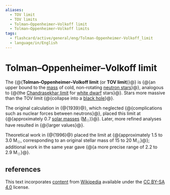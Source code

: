 ```yaml
---
aliases:
  - TOV limit
  - TOV limits
  - Tolman–Oppenheimer–Volkoff limit
  - Tolman–Oppenheimer–Volkoff limits
tags:
  - flashcard/active/general/eng/Tolman-Oppenheimer-Volkoff_limit
  - language/in/English
---
```


# Tolman–Oppenheimer–Volkoff limit

The {@{__Tolman–Oppenheimer–Volkoff limit__ (or __TOV limit__)}@} is {@{an upper bound to the [mass](star.md#mass) of cold, non-rotating [neutron stars](neutron%20star.md)}@}, analogous to {@{the [Chandrasekhar limit](Chandrasekhar%20limit.md) for [white dwarf](white%20dwarf.md) stars}@}. Stars more massive than the TOV limit {@{collapse into a [black hole](black%20hole.md)}@}. <!--SR:!2025-06-30,253,330!2025-01-26,118,290!2025-06-13,241,330!2025-07-19,267,330-->

The original calculation in {@{1939}@}, which neglected {@{complications such as nuclear forces between neutrons}@}, placed this limit at {@{approximately 0.7 [solar masses](solar%20mass.md) ([M<sub>☉</sub>](solar%20mass.md))}@}. Later, more refined analyses have resulted in {@{larger values}@}. <!--SR:!2025-01-23,97,210!2025-04-05,179,310!2025-03-27,175,310!2025-07-03,255,330-->

Theoretical work in {@{1996}@} placed the limit at {@{approximately 1.5 to 3.0 M<sub>☉</sub>, corresponding to an original stellar mass of 15 to 20 M<sub>☉</sub>}@}; additional work in the same year gave {@{a more precise range of 2.2 to 2.9 M<sub>☉</sub>}@}. <!--SR:!2025-09-07,260,270!2025-02-28,129,250!2025-01-03,111,290-->

## references

This text incorporates [content](https://en.wikipedia.org/wiki/Tolman–Oppenheimer–Volkoff_limit) from [Wikipedia](Wikipedia.md) available under the [CC BY-SA 4.0](https://creativecommons.org/licenses/by-sa/4.0/) license.
